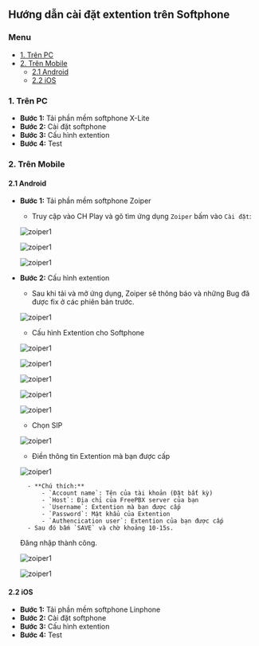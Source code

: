 ## Hướng dẫn cài đặt extention trên Softphone

### Menu

- [1. Trên PC](#1)
- [2. Trên Mobile](#2)
	- [2.1 Android](#21)
	- [2.2 iOS](#22)

<a name="1" />

### 1. Trên PC

- **Bước 1:** Tải phần mềm softphone X-Lite
- **Bước 2:** Cài đặt softphone
- **Bước 3:** Cấu hình extention
- **Bước 4:** Test

<a name="2" />

### 2. Trên Mobile

<a name="21" />

#### 2.1 Android

- **Bước 1:** Tải phần mềm softphone Zoiper

	- Truy cập vào CH Play và gõ tìm ứng dụng `Zoiper` bấm vào `Cài đặt`:
	
	![zoiper1](/images/android-1.png)
	
	![zoiper1](/images/android-2.png)
	
	![zoiper1](/images/android-3.png)
	
- **Bước 2:** Cấu hình extention
	
	- Sau khi tải và mở ứng dụng, Zoiper sẽ thông báo và những Bug đã được fix ở các phiên bản trước.
	
	![zoiper1](/images/android-4.png)

	- Cấu hình Extention cho Softphone
	
	![zoiper1](/images/android-5.png)
	
	![zoiper1](/images/android-6.png)
	
	![zoiper1](/images/android-7.png)
	
	![zoiper1](/images/android-8.png)
	
	![zoiper1](/images/android-9.png)
	
	- Chọn SIP
	
	![zoiper1](/images/android-10.png)
	
	- Điền thông tin Extention mà bạn được cấp

	![zoiper1](/images/android-11.png)
	
		- **Chú thích:**
			- `Account name`: Tên của tài khoản (Đặt bất kỳ)
			- `Host`: Địa chỉ của FreePBX server của bạn
			- `Username`: Extention mà bạn được cấp
			- `Password`: Mật khẩu của Extention
			- `Authencication user`: Extention của bạn được cấp
		- Sau đó bấm `SAVE` và chờ khoảng 10-15s.
	
	Đăng nhập thành công.
	
	![zoiper1](/images/android-12.png)
	
	![zoiper1](/images/android-13.png)
	
<a name="22" />

#### 2.2 iOS

- **Bước 1:** Tải phần mềm softphone Linphone
- **Bước 2:** Cài đặt softphone
- **Bước 3:** Cấu hình extention
- **Bước 4:** Test